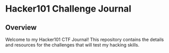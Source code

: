 # Hacker101 Challenge Journal


## Overview

Welcome to my Hacker101 CTF Journal! This repository contains the details and resources for the challenges that will test my hacking skills.

